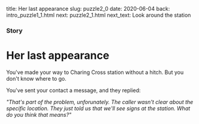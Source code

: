 title: Her last appearance
slug: puzzle2_0
date: 2020-06-04
back: intro_puzzle1_1.html
next: puzzle2_1.html
next_text: Look around the station

### Story
# Her last appearance

You've made your way to Charing Cross station without a hitch. But you don't know where to go.

You've sent your contact a message, and they replied:

*"That's part of the problem, unforunately. The caller wasn't clear about the specific location. They just told us that we'll see signs at the station. What do you think that means?"*